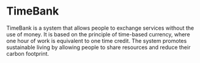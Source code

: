 # TimeBank
TimeBank is a system that allows people to exchange services without the use of money. It is based on the principle of time-based currency, where one hour of work is equivalent to one time credit. The system promotes sustainable living by allowing people to share resources and reduce their carbon footprint. 

